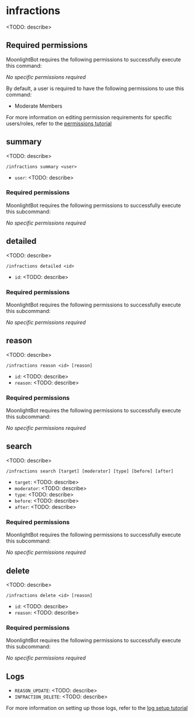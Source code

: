 # infractions

<TODO: describe>

## Required permissions

MoonlightBot requires the following permissions to successfully execute this command:

*No specific permissions required*

By default, a user is required to have the following permissions to use this command:

* Moderate Members

For more information on editing permission requirements for specific users/roles, refer to the [permissions tutorial](<linkToPermissionsTutorial>)

## summary

<TODO: describe>

```text
/infractions summary <user>
```

* `user`: <TODO: describe>

### Required permissions

MoonlightBot requires the following permissions to successfully execute this subcommand:

*No specific permissions required*

## detailed

<TODO: describe>

```text
/infractions detailed <id>
```

* `id`: <TODO: describe>

### Required permissions

MoonlightBot requires the following permissions to successfully execute this subcommand:

*No specific permissions required*

## reason

<TODO: describe>

```text
/infractions reason <id> [reason]
```

* `id`: <TODO: describe>
* `reason`: <TODO: describe>

### Required permissions

MoonlightBot requires the following permissions to successfully execute this subcommand:

*No specific permissions required*

## search

<TODO: describe>

```text
/infractions search [target] [moderator] [type] [before] [after]
```

* `target`: <TODO: describe>
* `moderator`: <TODO: describe>
* `type`: <TODO: describe>
* `before`: <TODO: describe>
* `after`: <TODO: describe>

### Required permissions

MoonlightBot requires the following permissions to successfully execute this subcommand:

*No specific permissions required*

## delete

<TODO: describe>

```text
/infractions delete <id> [reason]
```

* `id`: <TODO: describe>
* `reason`: <TODO: describe>

### Required permissions

MoonlightBot requires the following permissions to successfully execute this subcommand:

*No specific permissions required*

## Logs

* `REASON_UPDATE`: <TODO: describe>
* `INFRACTION_DELETE`: <TODO: describe>

For more information on setting up those logs, refer to the [log setup tutorial](<linkToLogTutorial>)
